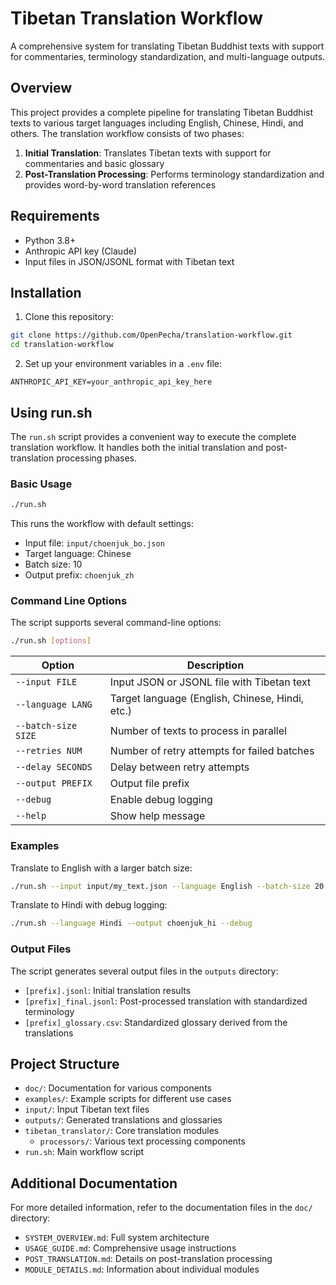 # Tibetan Translation Workflow

A comprehensive system for translating Tibetan Buddhist texts with support for commentaries, terminology standardization, and multi-language outputs.

## Overview

This project provides a complete pipeline for translating Tibetan Buddhist texts to various target languages including English, Chinese, Hindi, and others. The translation workflow consists of two phases:

1. **Initial Translation**: Translates Tibetan texts with support for commentaries and basic glossary
2. **Post-Translation Processing**: Performs terminology standardization and provides word-by-word translation references

## Requirements

- Python 3.8+
- Anthropic API key (Claude)
- Input files in JSON/JSONL format with Tibetan text

## Installation

1. Clone this repository:
```bash
git clone https://github.com/OpenPecha/translation-workflow.git
cd translation-workflow
```

2. Set up your environment variables in a `.env` file:
```
ANTHROPIC_API_KEY=your_anthropic_api_key_here
```

## Using run.sh

The `run.sh` script provides a convenient way to execute the complete translation workflow. It handles both the initial translation and post-translation processing phases.

### Basic Usage

```bash
./run.sh
```

This runs the workflow with default settings:
- Input file: `input/choenjuk_bo.json`
- Target language: Chinese
- Batch size: 10
- Output prefix: `choenjuk_zh`

### Command Line Options

The script supports several command-line options:

```bash
./run.sh [options]
```

| Option | Description |
|--------|-------------|
| `--input FILE` | Input JSON or JSONL file with Tibetan text |
| `--language LANG` | Target language (English, Chinese, Hindi, etc.) |
| `--batch-size SIZE` | Number of texts to process in parallel |
| `--retries NUM` | Number of retry attempts for failed batches |
| `--delay SECONDS` | Delay between retry attempts |
| `--output PREFIX` | Output file prefix |
| `--debug` | Enable debug logging |
| `--help` | Show help message |

### Examples

Translate to English with a larger batch size:
```bash
./run.sh --input input/my_text.json --language English --batch-size 20 --output my_text_en
```

Translate to Hindi with debug logging:
```bash
./run.sh --language Hindi --output choenjuk_hi --debug
```

### Output Files

The script generates several output files in the `outputs` directory:
- `[prefix].jsonl`: Initial translation results
- `[prefix]_final.jsonl`: Post-processed translation with standardized terminology
- `[prefix]_glossary.csv`: Standardized glossary derived from the translations

## Project Structure

- `doc/`: Documentation for various components
- `examples/`: Example scripts for different use cases
- `input/`: Input Tibetan text files
- `outputs/`: Generated translations and glossaries
- `tibetan_translator/`: Core translation modules
  - `processors/`: Various text processing components
- `run.sh`: Main workflow script

## Additional Documentation

For more detailed information, refer to the documentation files in the `doc/` directory:
- `SYSTEM_OVERVIEW.md`: Full system architecture
- `USAGE_GUIDE.md`: Comprehensive usage instructions
- `POST_TRANSLATION.md`: Details on post-translation processing
- `MODULE_DETAILS.md`: Information about individual modules
